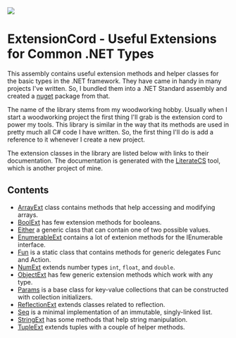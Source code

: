 ﻿<img src="images/extension-cord.svg" class="img-responsive center-block" />

# ExtensionCord - Useful Extensions for Common .NET Types

This assembly contains useful extension methods and helper classes for the basic types in the 
.NET framework. They have came in handy in many projects I've written. So, I bundled them into 
a .NET Standard assembly and created a [nuget](https://www.nuget.org/packages/ExtensionCord) 
package from that.

The name of the library stems from my woodworking hobby. Usually when I start a woodworking project 
the first thing I'll grab is the extension cord to power my tools. This library is similar in the way 
that its methods are used in pretty much all C# code I have written. So, the first thing I'll do is 
add a reference to it whenever I create a new project.

The extension classes in the library are listed below with links to their documentation. The 
documentation is generated with the [LiterateCS](https://johtela.github.io/LiterateCS) 
tool, which is another project of mine.

## Contents

* [ArrayExt](ExtensionCord/ArrayExt.html) class contains methods that help accessing and modifying arrays.
* [BoolExt](ExtensionCord/ArrayExt.html) has few extension methods for booleans.
* [Either](ExtensionCord/Either.html) a generic class that can contain one of two possible values. 
* [EnumerableExt](ExtensionCord/EnumerableExt.html) contains a lot of extenion methods for the IEnumerable 
  interface.
* [Fun](ExtensionCord/Fun.html) is a static class that contains methods for generic delegates Func and Action.
* [NumExt](ExtensionCord/NumExt.html) extends number types `int`, `float`, and `double`.
* [ObjectExt](ExtensionCord/ObjectExt.html) has few generic extension methods which work with any type.
* [Params](ExtensionCord/Params.html) is a base class for key-value collections that can be constructed
  with collection initializers.
* [ReflectionExt](ExtensionCord/ReflectionExt.html) extends classes related to reflection.
* [Seq](ExtensionCord/Seq.html) is a minimal implementation of an immutable, singly-linked list.
* [StringExt](ExtensionCord/StringExt.html) has some methods that help string manipulation.
* [TupleExt](ExtensionCord/TupleExt.html) extends tuples with a couple of helper methods.